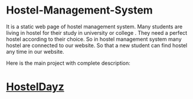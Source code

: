 # Hostel-Management-System
It is a static web page of hostel management system. Many students are living in hostel for their study in university or college . They need a perfect hostel according to their choice. So in hostel management system many hostel are connected to our website. So that a new student can find hostel  any time in our website.


 Here is the main project with complete description:
    
    
    
    
    
<h1><a href="https://github.com/sahoochinmay/HostelDayz" >HostelDayz</a></h1>
